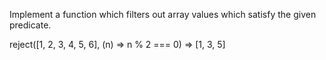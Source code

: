 Implement a function which filters out array values which satisfy the given predicate.

reject([1, 2, 3, 4, 5, 6], (n) => n % 2 === 0)  =>  [1, 3, 5]